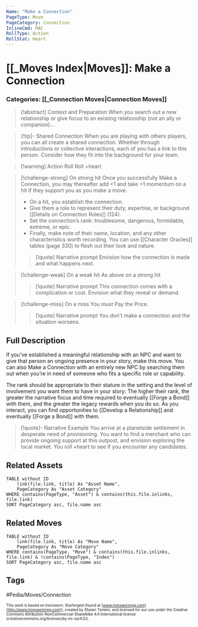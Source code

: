 ```yaml
---
Name: "Make a Connection"
PageType: Move
PageCategory: Connection
InlineCmd: MAC
RollType: Action
RollStat: Heart
---
```

# [[_Moves Index|Moves]]: Make a Connection
### Categories: [[_Connection Moves|Connection Moves]]
>[!abstract]  Context and Preparation
>When you search out a new relationship or give focus to an existing relationship (not an ally or companion)...

> [!tip]- Shared Connection
> When you are playing with others players, you can all create a shared connection.  Whether through introductions or collective interactions, each of you has a link to this person. Consider how they fit into the background for your team.

> [!warning] Action Roll
> Roll +heart

> [!challenge-strong] On strong hit
>  Once you successfully Make a Connection, you may thereafter add +1 and take +1 momentum on a hit if they support you as you make a move.  
> * On a hit, you establish the connection. 
> * Give them a role to represent their duty, expertise, or background [[Details on Connection Roles]] (124).
> * Set the connection’s rank: troublesome, dangerous, formidable, extreme, or epic.
> * Finally, make note of their name, location, and any other characteristics worth recording. You can use [[Character Oracles]] tables (page 330) to flesh out their look and nature.
> 
> >[!quote] Narrative prompt
> >Envision how the connection is made and what happens next.

> [!challenge-weak] On a weak hit
> As above on a strong hit
> >[!quote] Narrative prompt
> >This connection comes with a complication or cost. Envision what they reveal or demand.

> [!challenge-miss] On a miss
> You must Pay the Price.
> >[!quote] Narrative prompt
> >You don't make a connection and the situation worsens.

## Full Description
If you’ve established a meaningful relationship with an NPC and want to give that person an ongoing presence in your story, make this move. You can also Make a Connection with an entirely new NPC by searching them out when you’re in need of someone who fits a specific role or capability. 

The rank should be appropriate to their stature in the setting and the level of involvement you want them to have in your story:  The higher their rank, the greater the narrative focus and time required to eventually [[Forge a Bond]] with them, and the greater the legacy rewards when you do so. As you interact, you can find opportunities to [[Develop a Relationship]] and eventually [[Forge a Bond]] with them.

> [!quote]- Narrative Example
> You arrive at a planetside settlement in desperate need of provisioning. You want to find a merchant who can provide ongoing support at this outpost, and envision exploring the local market. You roll +heart to see if you encounter any candidates. 

## Related Assets
```dataview
TABLE without ID
	link(file.link, title) As "Asset Name",
	PageCategory As "Asset Category"
WHERE contains(PageType, "Asset") & contains(this.file.inlinks, file.link)
SORT PageCategory asc, file.name asc
```

## Related Moves
```dataview
TABLE without ID
	link(file.link, title) As "Move Name",
	PageCategory As "Move Category"
WHERE contains(PageType, "Move") & contains(this.file.inlinks, file.link) & !contains(PageType, "Index")
SORT PageCategory asc, file.name asc
```

## Tags

#Pedia/Moves/Connection 

<font size=-2>This work is based on Ironsworn: Starforged (found at [www.ironswornrpg.com](http://www.ironswornrpg.com)), created by Shawn Tomkin, and licensed for our use under the Creative Commons Attribution-NonCommercial-ShareAlike 4.0 International license  (creativecommons.org/licenses/by-nc-sa/4.0/).</font>